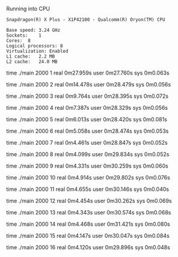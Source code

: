 Running into CPU

	Snapdragon(R) X Plus - X1P42100 - Qualcomm(R) Oryon(TM) CPU

	Base speed:	3.24 GHz
	Sockets:	1
	Cores:	8
	Logical processors:	8
	Virtualization:	Enabled
	L1 cache:	2.2 MB
	L2 cache:	24.0 MB


time ./main 2000 1
real    0m27.959s
user    0m27.760s
sys     0m0.063s

time ./main 2000 2 
real    0m14.478s
user    0m28.479s
sys     0m0.056s

time ./main 2000 3 
real    0m9.764s
user    0m28.395s
sys     0m0.072s

time ./main 2000 4 
real    0m7.387s
user    0m28.329s
sys     0m0.056s

time ./main 2000 5 
real    0m6.013s
user    0m28.420s
sys     0m0.081s

time ./main 2000 6 
real    0m5.058s
user    0m28.474s
sys     0m0.053s

time ./main 2000 7 
real    0m4.461s
user    0m28.847s
sys     0m0.052s

time ./main 2000 8 
real    0m4.099s
user    0m29.834s
sys     0m0.052s

time ./main 2000 9 
real    0m4.331s
user    0m30.259s
sys     0m0.060s

time ./main 2000 10
real    0m4.914s
user    0m29.802s
sys     0m0.076s

time ./main 2000 11
real    0m4.655s
user    0m30.146s
sys     0m0.040s

time ./main 2000 12
real    0m4.454s
user    0m30.262s
sys     0m0.069s

time ./main 2000 13
real    0m4.343s
user    0m30.574s
sys     0m0.068s

time ./main 2000 14
real    0m4.468s
user    0m31.421s
sys     0m0.080s

time ./main 2000 15
real    0m4.147s
user    0m30.047s
sys     0m0.084s

time ./main 2000 16
real    0m4.120s
user    0m29.896s
sys     0m0.048s